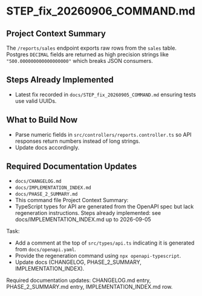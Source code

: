 # STEP_fix_20260906_COMMAND.md

## Project Context Summary
The `/reports/sales` endpoint exports raw rows from the `sales` table. Postgres `DECIMAL` fields are returned as high precision strings like `"500.000000000000000000"` which breaks JSON consumers.

## Steps Already Implemented
- Latest fix recorded in `docs/STEP_fix_20260905_COMMAND.md` ensuring tests use valid UUIDs.

## What to Build Now
- Parse numeric fields in `src/controllers/reports.controller.ts` so API responses return numbers instead of long strings.
- Update docs accordingly.

## Required Documentation Updates
- `docs/CHANGELOG.md`
- `docs/IMPLEMENTATION_INDEX.md`
- `docs/PHASE_2_SUMMARY.md`
- This command file
Project Context Summary:
- TypeScript types for API are generated from the OpenAPI spec but lack regeneration instructions.
Steps already implemented: see docs/IMPLEMENTATION_INDEX.md up to 2026-09-05

Task:
- Add a comment at the top of `src/types/api.ts` indicating it is generated from `docs/openapi.yaml`.
- Provide the regeneration command using `npx openapi-typescript`.
- Update docs (CHANGELOG, PHASE_2_SUMMARY, IMPLEMENTATION_INDEX).

Required documentation updates: CHANGELOG.md entry, PHASE_2_SUMMARY.md entry, IMPLEMENTATION_INDEX.md row.
